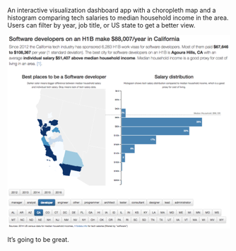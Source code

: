 
An interactive visualization dashboard app with a choropleth map and a
histogram comparing tech salaries to median household income in the
area. Users can filter by year, job title, or US state to get a better
view.

![](https://raw.githubusercontent.com/Swizec/react-d3js-es6-ebook/2018-version/manuscript/resources/images/es6v2/interaction-dataviz.png)

It’s going to be great.
